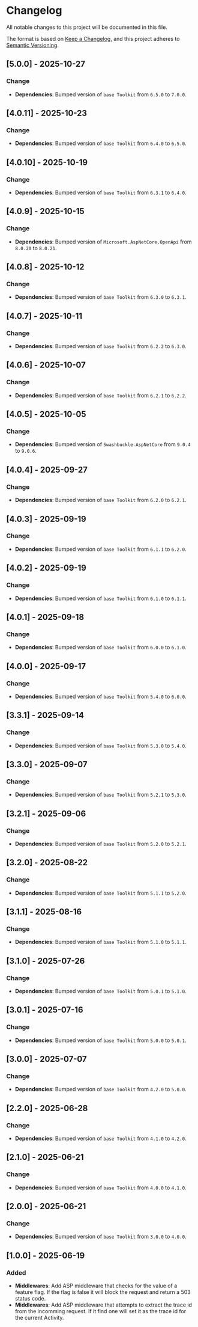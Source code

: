 # Changelog

All notable changes to this project will be documented in this file.

The format is based on [Keep a Changelog](https://keepachangelog.com/en/1.1.0/), and this project adheres to [Semantic Versioning](https://semver.org/spec/v2.0.0.html).

## [5.0.0] - 2025-10-27

### Change

- **Dependencies**: Bumped version of `base Toolkit` from `6.5.0` to `7.0.0`.

## [4.0.11] - 2025-10-23

### Change

- **Dependencies**: Bumped version of `base Toolkit` from `6.4.0` to `6.5.0`.

## [4.0.10] - 2025-10-19

### Change

- **Dependencies**: Bumped version of `base Toolkit` from `6.3.1` to `6.4.0`.

## [4.0.9] - 2025-10-15

### Change

- **Dependencies**: Bumped version of `Microsoft.AspNetCore.OpenApi` from `8.0.20` to `8.0.21`.

## [4.0.8] - 2025-10-12

### Change

- **Dependencies**: Bumped version of `base Toolkit` from `6.3.0` to `6.3.1`.

## [4.0.7] - 2025-10-11

### Change

- **Dependencies**: Bumped version of `base Toolkit` from `6.2.2` to `6.3.0`.

## [4.0.6] - 2025-10-07

### Change

- **Dependencies**: Bumped version of `base Toolkit` from `6.2.1` to `6.2.2`.

## [4.0.5] - 2025-10-05

### Change

- **Dependencies**: Bumped version of `Swashbuckle.AspNetCore` from `9.0.4` to `9.0.6`.

## [4.0.4] - 2025-09-27

### Change

- **Dependencies**: Bumped version of `base Toolkit` from `6.2.0` to `6.2.1`.

## [4.0.3] - 2025-09-19

### Change

- **Dependencies**: Bumped version of `base Toolkit` from `6.1.1` to `6.2.0`.

## [4.0.2] - 2025-09-19

### Change

- **Dependencies**: Bumped version of `base Toolkit` from `6.1.0` to `6.1.1`.

## [4.0.1] - 2025-09-18

### Change

- **Dependencies**: Bumped version of `base Toolkit` from `6.0.0` to `6.1.0`.

## [4.0.0] - 2025-09-17

### Change

- **Dependencies**: Bumped version of `base Toolkit` from `5.4.0` to `6.0.0`.

## [3.3.1] - 2025-09-14

### Change

- **Dependencies**: Bumped version of `base Toolkit` from `5.3.0` to `5.4.0`.

## [3.3.0] - 2025-09-07

### Change

- **Dependencies**: Bumped version of `base Toolkit` from `5.2.1` to `5.3.0`.

## [3.2.1] - 2025-09-06

### Change

- **Dependencies**: Bumped version of `base Toolkit` from `5.2.0` to `5.2.1`.

## [3.2.0] - 2025-08-22

### Change

- **Dependencies**: Bumped version of `base Toolkit` from `5.1.1` to `5.2.0`.

## [3.1.1] - 2025-08-16

### Change

- **Dependencies**: Bumped version of `base Toolkit` from `5.1.0` to `5.1.1`.

## [3.1.0] - 2025-07-26

### Change

- **Dependencies**: Bumped version of `base Toolkit` from `5.0.1` to `5.1.0`.

## [3.0.1] - 2025-07-16

### Change

- **Dependencies**: Bumped version of `base Toolkit` from `5.0.0` to `5.0.1`.

## [3.0.0] - 2025-07-07

### Change

- **Dependencies**: Bumped version of `base Toolkit` from `4.2.0` to `5.0.0`.

## [2.2.0] - 2025-06-28

### Change

- **Dependencies**: Bumped version of `base Toolkit` from `4.1.0` to `4.2.0`.

## [2.1.0] - 2025-06-21

### Change

- **Dependencies**: Bumped version of `base Toolkit` from `4.0.0` to `4.1.0`.

## [2.0.0] - 2025-06-21

### Change

- **Dependencies**: Bumped version of `base Toolkit` from `3.0.0` to `4.0.0`.

## [1.0.0] - 2025-06-19

### Added

- **Middlewares**: Add ASP middleware that checks for the value of a feature flag. If the flag is false it will block the request and return a 503 status code.
- **Middlewares**: Add ASP middleware that attempts to extract the trace id from the incomming request. If it find one will set it as the trace id for the current Activity.
